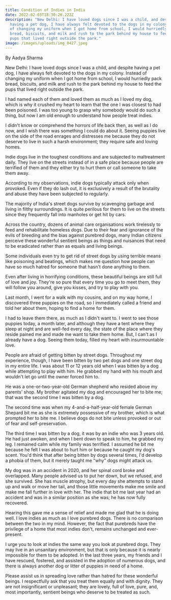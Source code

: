 ```yaml
---
title: Condition of Indies in India
date: 2022-02-03T18:30:26.222Z
description: "New Delhi: I have loved dogs since I was a child, and despite
  having a pet dog, I have always felt devoted to the dogs in my colony. Instead
  of changing my uniform when I got home from school, I would hurriedly pack
  bread, biscuits, and milk and rush to the park behind my house to feed the
  pups that lived right outside the park."
image: /images/uploads/img_0427.jpeg
---
```

By Aadya Sharma

New Delhi: I have loved dogs since I was a child, and despite having a pet dog, I have always felt devoted to the dogs in my colony. Instead of changing my uniform when I got home from school, I would hurriedly pack bread, biscuits, and milk and rush to the park behind my house to feed the pups that lived right outside the park.

I had named each of them and loved them as much as I loved my dog, which is why it crushed my heart to learn that the one I was closest to had been poisoned. I was too young to grasp why somebody would do such a thing, but now I am old enough to understand how people treat indies.

I didn't know or comprehend the horrors of life back then, as well as I do now, and I wish there was something I could do about it. Seeing puppies live on the side of the road enrages and distresses me because they do not deserve to live in such a harsh environment; they require safe and loving homes.

Indie dogs live in the toughest conditions and are subjected to maltreatment daily. They live on the streets instead of in a safe place because people are terrified of them and they either try to hurt them or call someone to take them away.

According to my observations, indie dogs typically attack only when provoked. Even if they do lash out, it is exclusively a result of the brutality and abuse they have been subjected to regularly.

The majority of India's street dogs survive by scavenging garbage and living in filthy surroundings. It is quite perilous for them to live on the streets since they frequently fall into manholes or get hit by cars.

Across the country, dozens of animal care organisations work tirelessly to feed and rehabilitate homeless dogs. Due to their fear and ignorance of the evils of breeding and the bias against purebred dogs, many Indian citizens perceive these wonderful sentient beings as things and nuisances that need to be eradicated rather than as equals and living beings.

Some individuals even try to get rid of street dogs by using terrible means like poisoning and beatings, which makes me question how people can have so much hatred for someone that hasn't done anything to them.

Even after living in horrifying conditions, these beautiful beings are still full of love and joy. They're so pure that every time you go to meet them, they will follow you around, give you kisses, and try to play with you.

Last month, I went for a walk with my cousins, and on my way home, I discovered three puppies on the road, so I immediately called a friend and told her about them, hoping to find a home for them.

I had to leave them there, as much as I didn't want to. I went to see those puppies today, a month later, and although they have a tent where they sleep at night and are well-fed every day, the state of the place where they reside pained me and made me want to take them home. But, I can't as I already have a dog. Seeing them today, filled my heart with insurmountable love.

People are afraid of getting bitten by street dogs. Throughout my experience, though, I have been bitten by two pet dogs and one street dog in my entire life. I was about 11 or 12 years old when I was bitten by a dog while attempting to play with him. He grabbed my hand with his mouth and wouldn't let go until the owner forced him to.

He was a one-or-two-year-old German shepherd who resided above my parents' shop. My brother agitated my dog and encouraged her to bite me; that was the second time I was bitten by a dog.

The second time was when my 4-and-a-half-year-old female German Shepard bit me as she is extremely possessive of my brother, which is what prompted her to bite me. I believe dogs do not bite unless provoked or out of fear and self-preservation.

The third time I was bitten by a dog, it was by an indie who was 3 years old. He had just awoken, and when I bent down to speak to him, he grabbed my leg. I remained calm while my family was terrified. I assumed he bit me because he felt I was about to hurt him or because he caught my dog's scent. You'd think that after being bitten by dogs several times, I'd develop a phobia of them, but it merely taught me "why" dogs might attack us.

My dog was in an accident in 2020, and her spinal cord broke and overlapped. Many people advised us to put her down, but we refused, and she survived. She has muscle atrophy, but every day she attempts to stand up and walk or move her tail, and those little movements make me smile and make me fall further in love with her. The indie that bit me last year had an accident and was in a similar position as she was; he has now fully recovered.

 Hearing this gave me a sense of relief and made me glad that he is doing well. I love indies as much as I love purebred dogs. There is no comparison between the two in my mind. However, the fact that purebreds have the privilege of a home that most indies don't, remains unchanged and ever-present.

I urge you to look at indies the same way you look at purebred dogs. They may live in an unsanitary environment, but that is only because it is nearly impossible for them to be adopted. In the last three years, my friends and I have rescued, fostered, and assisted in the adoption of numerous dogs, and there is always another dog or litter of puppies in need of a home.

Please assist us in spreading love rather than hatred for these wonderful beings. I respectfully ask that you treat them equally and with dignity. They are not insignificant or unpleasant; they are lovely, full of love, pure, and, most importantly, sentient beings who deserve to be treated as such.